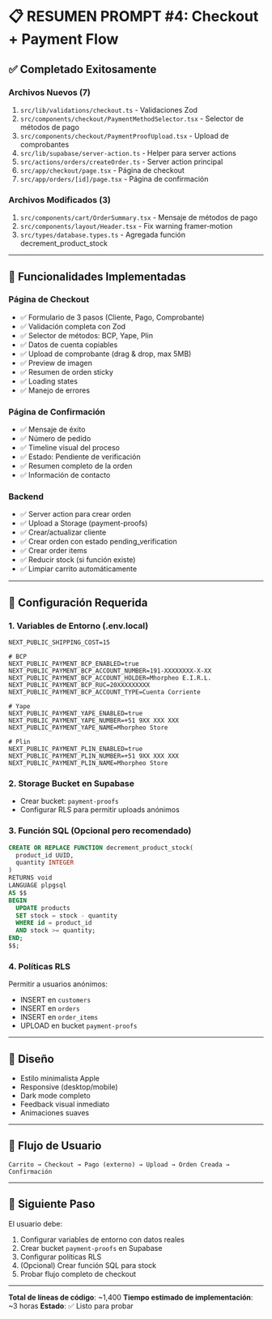 # 📋 RESUMEN PROMPT #4: Checkout + Payment Flow

## ✅ Completado Exitosamente

### Archivos Nuevos (7)
1. `src/lib/validations/checkout.ts` - Validaciones Zod
2. `src/components/checkout/PaymentMethodSelector.tsx` - Selector de métodos de pago
3. `src/components/checkout/PaymentProofUpload.tsx` - Upload de comprobantes
4. `src/lib/supabase/server-action.ts` - Helper para server actions
5. `src/actions/orders/createOrder.ts` - Server action principal
6. `src/app/checkout/page.tsx` - Página de checkout
7. `src/app/orders/[id]/page.tsx` - Página de confirmación

### Archivos Modificados (3)
1. `src/components/cart/OrderSummary.tsx` - Mensaje de métodos de pago
2. `src/components/layout/Header.tsx` - Fix warning framer-motion
3. `src/types/database.types.ts` - Agregada función decrement_product_stock

---

## 🎯 Funcionalidades Implementadas

### Página de Checkout
- ✅ Formulario de 3 pasos (Cliente, Pago, Comprobante)
- ✅ Validación completa con Zod
- ✅ Selector de métodos: BCP, Yape, Plin
- ✅ Datos de cuenta copiables
- ✅ Upload de comprobante (drag & drop, max 5MB)
- ✅ Preview de imagen
- ✅ Resumen de orden sticky
- ✅ Loading states
- ✅ Manejo de errores

### Página de Confirmación
- ✅ Mensaje de éxito
- ✅ Número de pedido
- ✅ Timeline visual del proceso
- ✅ Estado: Pendiente de verificación
- ✅ Resumen completo de la orden
- ✅ Información de contacto

### Backend
- ✅ Server action para crear orden
- ✅ Upload a Storage (payment-proofs)
- ✅ Crear/actualizar cliente
- ✅ Crear orden con estado pending_verification
- ✅ Crear order items
- ✅ Reducir stock (si función existe)
- ✅ Limpiar carrito automáticamente

---

## 🔧 Configuración Requerida

### 1. Variables de Entorno (.env.local)
```env
NEXT_PUBLIC_SHIPPING_COST=15

# BCP
NEXT_PUBLIC_PAYMENT_BCP_ENABLED=true
NEXT_PUBLIC_PAYMENT_BCP_ACCOUNT_NUMBER=191-XXXXXXXX-X-XX
NEXT_PUBLIC_PAYMENT_BCP_ACCOUNT_HOLDER=Mhorpheo E.I.R.L.
NEXT_PUBLIC_PAYMENT_BCP_RUC=20XXXXXXXXX
NEXT_PUBLIC_PAYMENT_BCP_ACCOUNT_TYPE=Cuenta Corriente

# Yape
NEXT_PUBLIC_PAYMENT_YAPE_ENABLED=true
NEXT_PUBLIC_PAYMENT_YAPE_NUMBER=+51 9XX XXX XXX
NEXT_PUBLIC_PAYMENT_YAPE_NAME=Mhorpheo Store

# Plin
NEXT_PUBLIC_PAYMENT_PLIN_ENABLED=true
NEXT_PUBLIC_PAYMENT_PLIN_NUMBER=+51 9XX XXX XXX
NEXT_PUBLIC_PAYMENT_PLIN_NAME=Mhorpheo Store
```

### 2. Storage Bucket en Supabase
- Crear bucket: `payment-proofs`
- Configurar RLS para permitir uploads anónimos

### 3. Función SQL (Opcional pero recomendado)
```sql
CREATE OR REPLACE FUNCTION decrement_product_stock(
  product_id UUID,
  quantity INTEGER
)
RETURNS void
LANGUAGE plpgsql
AS $$
BEGIN
  UPDATE products
  SET stock = stock - quantity
  WHERE id = product_id
  AND stock >= quantity;
END;
$$;
```

### 4. Políticas RLS
Permitir a usuarios anónimos:
- INSERT en `customers`
- INSERT en `orders`
- INSERT en `order_items`
- UPLOAD en bucket `payment-proofs`

---

## 🎨 Diseño

- Estilo minimalista Apple
- Responsive (desktop/mobile)
- Dark mode completo
- Feedback visual inmediato
- Animaciones suaves

---

## 🚀 Flujo de Usuario

```
Carrito → Checkout → Pago (externo) → Upload → Orden Creada → Confirmación
```

---

## 📝 Siguiente Paso

El usuario debe:
1. Configurar variables de entorno con datos reales
2. Crear bucket `payment-proofs` en Supabase
3. Configurar políticas RLS
4. (Opcional) Crear función SQL para stock
5. Probar flujo completo de checkout

---

**Total de líneas de código**: ~1,400
**Tiempo estimado de implementación**: ~3 horas
**Estado**: ✅ Listo para probar

